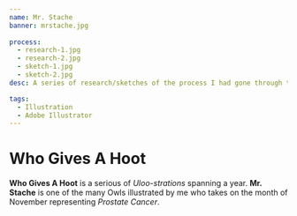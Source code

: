 ```yaml
---
name: Mr. Stache
banner: mrstache.jpg
  
process:
  - research-1.jpg
  - research-2.jpg
  - sketch-1.jpg
  - sketch-2.jpg
desc: A series of research/sketches of the process I had gone through to get to my final result.  

tags:
  - Illustration
  - Adobe Illustrator 
---
```


# Who Gives A Hoot
**Who Gives A Hoot** is a serious of *Uloo-strations* spanning a year. **Mr. Stache** is one of the many Owls illustrated by me who takes on the month of November representing *Prostate Cancer*.
